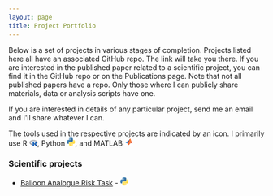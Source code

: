 ```yaml
---
layout: page
title: Project Portfolio
---
```


Below is a set of projects in various stages of completion. Projects listed here all have an associated GitHub repo. The link will take you there. If you are interested in the published paper related to a scientific project, you can find it in the GitHub repo or on the Publications page. Note that not all published papers have a repo. Only those where I can publicly share materials, data or analysis scripts have one.

If you are interested in details of any particular project, send me an email and I'll share whatever I can.

The tools used in the respective projects are indicated by an icon. I primarily use R ![R-logo](img/r.png), Python ![Python logo](img/python.png), and MATLAB ![MATLAB logo](img/matlab.png)

### Scientific projects
* [Balloon Analogue Risk Task](https://github.com/marcuslindskog/scientific_projects/tree/master/BART) -  ![Python-logo](img/python.png) 

<!-- ### Data science projects -->

<!-- ### Coding projects
* [Advent of code 2021](https://github.com/marcuslindskog/Coding-challenges/tree/main/advent_of_code/2021) - ![R-logo](img/r.png) 
* [General coding challenges](https://github.com/marcuslindskog/Coding-challenges) - ![R-logo](img/r.png) ![R-logo](img/python.png)  -->